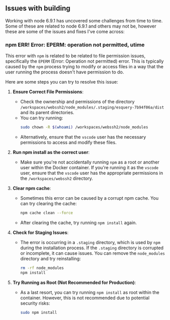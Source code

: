 
## Issues with building
Working with node 6.9.1 has uncovered some challenges from time to time. Some of these are related to node 6.9.1 and others may not be, however these are some of the issues and fixes I've come across:

### npm ERR! Error: EPERM: operation not permitted, utime
This error with `npm` is related to be related to file permission issues, specifically the `EPERM` (Error: Operation not permitted) error. This is typically caused by the `npm` process trying to modify or access files in a way that the user running the process doesn't have permission to do.

Here are some steps you can try to resolve this issue:

1. **Ensure Correct File Permissions**:
   - Check the ownership and permissions of the directory `/workspaces/webssh2/node_modules/.staging/esquery-7b94f06a/dist` and its parent directories.
   - You can try running:
     ```bash
     sudo chown -R $(whoami) /workspaces/webssh2/node_modules
     ```
   - Alternatively, ensure that the `vscode` user has the necessary permissions to access and modify these files.

2. **Run npm install as the correct user**:
   - Make sure you're not accidentally running `npm` as a root or another user within the Docker container. If you're running it as the `vscode` user, ensure that the `vscode` user has the appropriate permissions in the `/workspaces/webssh2` directory.

3. **Clear npm cache**:
   - Sometimes this error can be caused by a corrupt npm cache. You can try clearing the cache:
     ```bash
     npm cache clean --force
     ```
   - After clearing the cache, try running `npm install` again.

4. **Check for Staging Issues**:
   - The error is occurring in a `.staging` directory, which is used by `npm` during the installation process. If the `.staging` directory is corrupted or incomplete, it can cause issues. You can remove the `node_modules` directory and try reinstalling:
     ```bash
     rm -rf node_modules
     npm install
     ```

5. **Try Running as Root (Not Recommended for Production)**:
   - As a last resort, you can try running `npm install` as root within the container. However, this is not recommended due to potential security risks:
     ```bash
     sudo npm install
     ```

